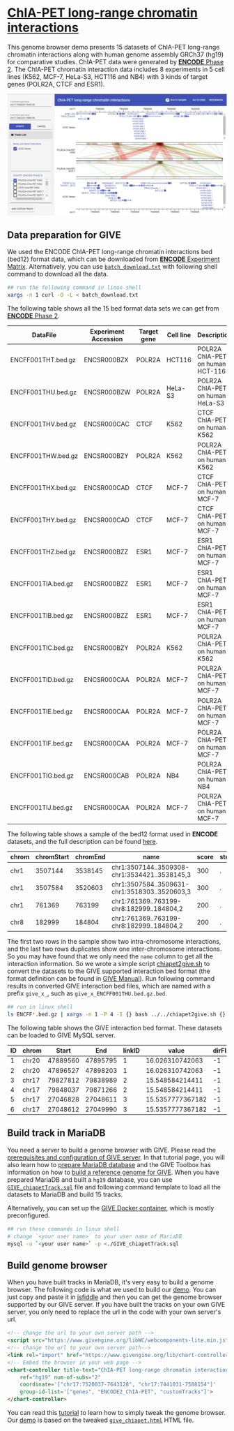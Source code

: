 # [ChIA-PET long-range chromatin interactions](https://chiapet.givengine.org/)

This genome browser demo presents 15 datasets of ChIA-PET long-range chromatin interactions along with human genome assembly GRCh37 (hg19) for comparative studies. ChIA-PET data were generated by [**ENCODE** Phase 2](https://www.encodeproject.org/matrix/?type=Experiment&assay_title=ChIA-PET&assembly=hg19&replicates.library.biosample.donor.organism.scientific_name=Homo+sapiens&award.rfa=ENCODE2&files.file_type=bed+bed12). The ChIA-PET chromatin interaction data includes 8 experiments in 5 cell lines (K562, MCF-7, HeLa-S3, HCT116 and NB4) with 3 kinds of target genes (POLR2A, CTCF and ESR1).

![fig](./GIVE_demo2_chiapet.PNG)

## Data preparation for GIVE
We used the ENCODE ChIA-PET long-range chromatin interactions bed (bed12) format data, which can be downloaded from [**ENCODE** Experiment Matrix](https://www.encodeproject.org/matrix/?type=Experiment&assay_title=ChIA-PET&assembly=hg19&replicates.library.biosample.donor.organism.scientific_name=Homo+sapiens&award.rfa=ENCODE2&files.file_type=bed+bed12). Alternatively, you can use [`batch_download.txt`](./batch_download.txt) with following shell command to download all the data.

```bash
## run the following command in linux shell 
xargs -n 1 curl -O -L < batch_download.txt
```
The following table shows all the 15 bed format data sets we can get from [**ENCODE** Phase 2](https://www.encodeproject.org/matrix/?type=Experiment&assay_title=ChIA-PET&assembly=hg19&replicates.library.biosample.donor.organism.scientific_name=Homo+sapiens&award.rfa=ENCODE2&files.file_type=bed+bed12).


|DataFile|Experiment Accession|Target gene|Cell line|Description|
| --- |--- |--- |--- |--- |
|ENCFF001THT.bed.gz|ENCSR000BZX|POLR2A|HCT116|POLR2A ChIA-PET on human HCT-116|
|ENCFF001THU.bed.gz|ENCSR000BZW|POLR2A|HeLa-S3|POLR2A ChIA-PET on human HeLa-S3|
|ENCFF001THV.bed.gz|ENCSR000CAC|CTCF|K562|CTCF ChIA-PET on human K562|
|ENCFF001THW.bed.gz|ENCSR000BZY|POLR2A|K562|POLR2A ChIA-PET on human K562|
|ENCFF001THX.bed.gz|ENCSR000CAD|CTCF|MCF-7|CTCF ChIA-PET on human MCF-7|
|ENCFF001THY.bed.gz|ENCSR000CAD|CTCF|MCF-7|CTCF ChIA-PET on human MCF-7|
|ENCFF001THZ.bed.gz|ENCSR000BZZ|ESR1|MCF-7|ESR1 ChIA-PET on human MCF-7|
|ENCFF001TIA.bed.gz|ENCSR000BZZ|ESR1|MCF-7|ESR1 ChIA-PET on human MCF-7|
|ENCFF001TIB.bed.gz|ENCSR000BZZ|ESR1|MCF-7|ESR1 ChIA-PET on human MCF-7|
|ENCFF001TIC.bed.gz|ENCSR000BZY|POLR2A|K562|POLR2A ChIA-PET on human K562|
|ENCFF001TID.bed.gz|ENCSR000CAA|POLR2A|MCF-7|POLR2A ChIA-PET on human MCF-7|
|ENCFF001TIE.bed.gz|ENCSR000CAA|POLR2A|MCF-7|POLR2A ChIA-PET on human MCF-7|
|ENCFF001TIF.bed.gz|ENCSR000CAA|POLR2A|MCF-7|POLR2A ChIA-PET on human MCF-7|
|ENCFF001TIG.bed.gz|ENCSR000CAB|POLR2A|NB4|POLR2A ChIA-PET on human NB4|
|ENCFF001TIJ.bed.gz|ENCSR000CAA|POLR2A|MCF-7|POLR2A ChIA-PET on human MCF-7|

The following table shows a sample of the bed12 format used in **ENCODE** datasets, and the full description can be found [here](https://genome.ucsc.edu/FAQ/FAQformat.html#format1). 

|chrom|chromStart|chromEnd|name|score|strand|thickStart|thickEnd|itermRgb|blockCount|blockSizes|blockStarts|
| --- | --- | --- | --- | --- | --- | --- | --- | --- | --- | --- | --- |
|chr1|3507144|3538145|chr1:3507144..3509308-chr1:3534421..3538145,3|300|.|3507144|3538145|255,0,0|2|2164,3724|0,27277|
|chr1|3507584|3520603|chr1:3507584..3509631-chr1:3518303..3520603,3|300|.|3507584|3520603|255,0,0|2|2047,2300|0,10719|
|chr1|761369|763199|chr1:761369..763199-chr8:182999..184804,2|200|.|761369|763199|255,0,0|1|1830|0|
|chr8|182999|184804|chr1:761369..763199-chr8:182999..184804,2|200|.|182999|184804|255,0,0|1|1805|0|

The first two rows in the sample show two intra-chromosome interactions, and the last two rows duplicates show one inter-chromosome interactions. So you may have found that we only need the `name` column to get all the interaction information. So we wrote a simple script [chiapet2give.sh](./chiapet2give.sh) to convert the datasets to the GIVE supported interaction bed format (the format definition can be found in [GIVE Manual](https://github.com/Zhong-Lab-UCSD/Genomic-Interactive-Visualization-Engine/blob/master/manuals/3.1-GIVE-Toolbox-usages.md#6-add_track_interactionsh)). Run following command results in converted GIVE interaction bed files, which are named with a prefix `give_x_`, such as `give_x_ENCFF001THU.bed.gz.bed`.

```bash
## run in linux shell
ls ENCFF*.bed.gz | xargs -n 1 -P 4 -I {} bash ../../chiapet2give.sh {} ./
```

The following table shows the GIVE interaction bed format. These datasets can be loaded to GIVE MySQL server. 

|ID|chrom|Start|End|linkID|value|dirFlag|
| --- | --- | --- | --- | --- | --- | --- |
|1|chr20|47889560|47895795|1|16.026310742063|-1|
|2|chr20|47896527|47898203|1|16.026310742063|-1|
|3|chr17|79827812|79838989|2|15.548584214411|-1|
|4|chr17|79848037|79871266|2|15.548584214411|-1|
|5|chr17|27046828|27048611|3|15.5357777367182|-1|
|6|chr17|27048612|27049990|3|15.5357777367182|-1|

## Build track in MariaDB
You need a server to build a genome browser with GIVE. Please read the [prerequisites and configuration of GIVE server](https://github.com/Zhong-Lab-UCSD/Genomic-Interactive-Visualization-Engine/blob/master/tutorials/2.2-custom-installation.md#prerequisites). In that tutorial page, you will also learn how to [prepare MariaDB database](https://github.com/Zhong-Lab-UCSD/Genomic-Interactive-Visualization-Engine/blob/master/tutorials/2.2-custom-installation.md#installing-give-server) and the GIVE Toolbox has information on how to [build a reference genome for GIVE](https://github.com/Zhong-Lab-UCSD/Genomic-Interactive-Visualization-Engine/blob/master/tutorials/3-GIVE-Toolbox.md#step-2-initialization-and-create-reference-genome). When you have prepared MariaDB and built a `hg19` database, you can use [`GIVE_chiapetTrack.sql`](./GIVE_chiapetTrack.sql) file and following command template to load all the datasets to MariaDB and build 15 tracks.

Alternatively, you can set up the [GIVE Docker container](https://github.com/Zhong-Lab-UCSD/Genomic-Interactive-Visualization-Engine/blob/master/tutorials/2.1-GIVE-Docker.md), which is mostly preconfigured.

```bash
## run these commands in linux shell
# change `<your user name>` to your user name of MariaDB
mysql -u `<your user name>` -p <./GIVE_chiapetTrack.sql
```
## Build genome browser
When you have built tracks in MariaDB, it's very easy to build a genome browser. The following code is what we used to build our [demo](https://chiapet.givengine.org/). You can just copy and paste it in [jsfiddle](https://jsfiddle.net/) and then you can get the genome browser supported by our GIVE server. If you have built the tracks on your own GIVE server, you only need to replace the url in the code with your own server's url. 

```html
<!-- change the url to your own server path -->
<script src="https://www.givengine.org/libWC/webcomponents-lite.min.js"></script> 
<!-- change the url to your own server path-->
<link rel="import" href="https://www.givengine.org/lib/chart-controller/chart-controller.html">
<!-- Embed the browser in your web page -->
<chart-controller title-text="ChIA-PET long-range chromatin interactions" 
    ref="hg19" num-of-subs="2" 
    coordinate='["chr17:7520037-7643128", "chr17:7441031-7588154"]'
    group-id-list='["genes", "ENCODE2_ChIA-PET", "customTracks"]'>
</chart-controller>
```

You can read this [tutorial](https://github.com/Zhong-Lab-UCSD/Genomic-Interactive-Visualization-Engine/blob/master/tutorials/1.2-html-tweak.md) to learn how to simply tweak the genome browser. Our [demo](https://chiapet.givengine.org/) is based on the tweaked [`give_chiapet.html`](./give_chiapet.html) HTML file.
